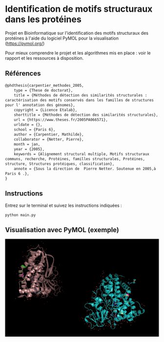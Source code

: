 # Identification de motifs structuraux dans les protéines  
  
Projet en Bioinformatique sur l'identification des motifs structuraux des protéines à l'aide du logiciel PyMOL pour la visualisation (https://pymol.org/)  
  
Pour mieux comprendre le projet et les algorithmes mis en place : voir le rapport et les ressources à disposition.

## Références  
  
```
@phdthesis{carpentier_methodes_2005,
	type = {These de doctorat},
	title = {Méthodes de détection des similarités structurales : caractérisation des motifs conservés dans les familles de structures pour l' annotation des génomes},
	copyright = {Licence Etalab},
	shorttitle = {Méthodes de détection des similarités structurales},
	url = {https://www.theses.fr/2005PA066571},
	urldate = {},
	school = {Paris 6},
	author = {Carpentier, Mathilde},
	collaborator = {Netter, Pierre},
	month = jan,
	year = {2005},
	keywords = {Alignement structural multiple, Motifs structuraux communs, recherche, Protéines, familles structurales, Protéines, structure, Structures protéiques, classification},
	annote = {Sous la direction de  Pierre Netter. Soutenue en 2005,à Paris 6 .},
}
```  
  
## Instructions  
  
Entrez sur le terminal et suivez les instructions indiquées :  
  
```
python main.py
```  
  
## Visualisation avec PyMOL (exemple)  
  
![Résultats](./example.png "Identification des motifs sur les protéines 1gjm et 3cpp") 

